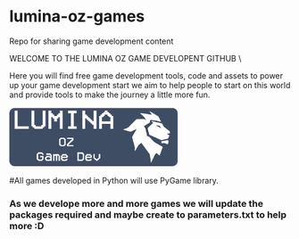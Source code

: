# lumina-oz-games
Repo for sharing game development content

WELCOME TO THE LUMINA OZ GAME DEVELOPENT GITHUB \

Here you will find free game development tools, code and assets to power up your game development start
we aim to help people to start on this world and provide tools to make the journey a little more fun.

<img src="banner.png"
    width="60%" height="60%" class="center"/>


#All games developed in Python will use PyGame library. 
### As we develope more and more games we will update the packages required and maybe create to parameters.txt to help more :D 
